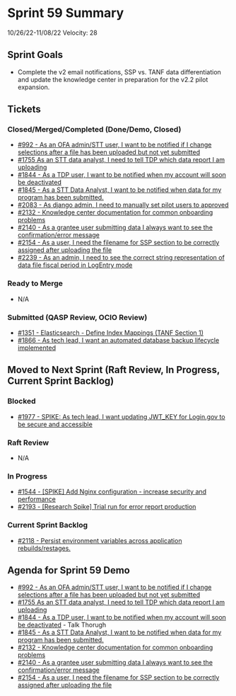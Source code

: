 # Sprint 59 Summary
10/26/22-11/08/22
Velocity: 28
## Sprint Goals
* Complete the v2 email notifications, SSP vs. TANF data differentiation and update the knowledge center in preparation for the v2.2 pilot expansion.
 
 

## Tickets
### Closed/Merged/Completed (Done/Demo, Closed)
* [#992 - As an OFA admin/STT user, I want to be notified if I change selections after a file has been uploaded but not yet submitted](https://github.com/raft-tech/TANF-app/issues/992)
* [#1755 As an STT data analyst, I need to tell TDP which data report I am uploading](https://github.com/raft-tech/TANF-app/issues/1755)
* [#1844 - As a TDP user, I want to be notified when my account will soon be deactivated](https://github.com/raft-tech/TANF-app/issues/1844)
* [#1845 - As a STT Data Analyst, I want to be notified when data for my program has been submitted.](https://github.com/raft-tech/TANF-app/issues/1845)
* [#2083 - As django admin, I need to manually set pilot users to approved](https://github.com/raft-tech/TANF-app/issues/2083)
* [#2132 - Knowledge center documentation for common onboarding problems](https://github.com/raft-tech/TANF-app/issues/2132)
* [#2140 - As a grantee user submitting data I always want to see the confirmation/error message](https://github.com/raft-tech/TANF-app/issues/2140)
* [#2154 - As a user, I need the filename for SSP section to be correctly assigned after uploading the file](https://github.com/raft-tech/TANF-app/issues/2154)
* [#2239 - As an admin, I need to see the correct string representation of data file fiscal period in LogEntry mode](https://github.com/raft-tech/TANF-app/issues/2239)

### Ready to Merge
* N/A

### Submitted (QASP Review, OCIO Review)
* [#1351 - Elasticsearch - Define Index Mappings (TANF Section 1)](https://github.com/raft-tech/TANF-app/issues/1351)
* [#1866 - As tech lead, I want an automated database backup lifecycle implemented](https://github.com/raft-tech/TANF-app/issues/1866)


## Moved to Next Sprint (Raft Review, In Progress, Current Sprint Backlog)

### Blocked
* [#1977 - SPIKE: As tech lead, I want updating JWT_KEY for Login.gov to be secure and accessible](https://github.com/raft-tech/TANF-app/issues/1977)

### Raft Review
* N/A

### In Progress
* [#1544 - [SPIKE] Add Nginx configuration - increase security and performance](https://github.com/raft-tech/TANF-app/issues/1544)
* [#2193 - [Research Spike] Trial run for error report production](https://github.com/raft-tech/TANF-app/issues/2193)



### Current Sprint Backlog
* [#2118 - Persist environment variables across application rebuilds/restages.](https://github.com/raft-tech/TANF-app/issues/2118)

## Agenda for Sprint 59 Demo
* [#992 - As an OFA admin/STT user, I want to be notified if I change selections after a file has been uploaded but not yet submitted](https://github.com/raft-tech/TANF-app/issues/992)
* [#1755 As an STT data analyst, I need to tell TDP which data report I am uploading](https://github.com/raft-tech/TANF-app/issues/1755)
* [#1844 - As a TDP user, I want to be notified when my account will soon be deactivated](https://github.com/raft-tech/TANF-app/issues/1844) - Talk Thorugh
* [#1845 - As a STT Data Analyst, I want to be notified when data for my program has been submitted.](https://github.com/raft-tech/TANF-app/issues/1845)
* [#2132 - Knowledge center documentation for common onboarding problems](https://github.com/raft-tech/TANF-app/issues/2132)
* [#2140 - As a grantee user submitting data I always want to see the confirmation/error message](https://github.com/raft-tech/TANF-app/issues/2140)
* [#2154 - As a user, I need the filename for SSP section to be correctly assigned after uploading the file](https://github.com/raft-tech/TANF-app/issues/2154)
